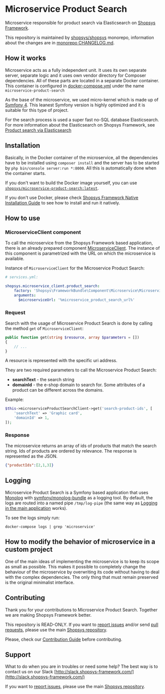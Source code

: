 # Microservice Product Search

Microservice responsible for product search via Elasticsearch on [Shopsys Framework](https://www.shopsys-framework.com).

This repository is maintained by [shopsys/shopsys](https://github.com/shopsys/shopsys) monorepo, information about the changes are in [monorepo CHANGELOG.md](https://github.com/shopsys/shopsys/blob/master/CHANGELOG.md).

## How it works
Microservice acts as a fully independent unit.
It uses its own separate server, separate logic and it uses own vendor directory for Composer dependencies.
All of these parts are located in a separate Docker container.
This container is configured in [docker-compose.yml](https://github.com/shopsys/shopsys/tree/master/docker/conf) under the name `microservice-product-search`

As the base of the microservice, we used micro-kernel which is made up of [Symfony 4](https://symfony.com/4).
This leanest Symfony version is highly optimized and it is suitable for this type of project.

For the search process is used a super fast no-SQL database Elasticsearch. For more information about the Elasticsearch on Shopsys Framework, see [Product search via Elasticsearch]((https://github.com/shopsys/shopsys/blob/master/docs/introduction/product-search-via-elasticsearch.md).) 

## Installation
Basically, in the Docker container of the microservice, all the dependencies have to be installed using `composer install` and the server has to be started by `php bin/console server:run *:8000`.
All this is automatically done when the container starts.

If you don't want to build the Docker image yourself, you can use [`shopsys/microservice-product-search:latest`](https://hub.docker.com/r/shopsys/microservice-product-search/).

If you don't use Docker, please check [Shopsys Framework Native Installation Guide](https://github.com/shopsys/shopsys/blob/master/docs/installation/native-installation.md) to see how to install and run it natively.

## How to use

### MicroserviceClient component
To call the microservice from the Shopsys Framework based application, there is an already prepared component [MicroserviceClient](/packages/framework/src/Component/Microservice/MicroserviceClient.php).
The instance of this component is parametrized with the URL on which the microservice is available. 

Instance of `MicroserviceClient` for the Microservice Product Search:
```yaml
# services.yml:

shopsys.microservice_client.product_search:
    factory: 'Shopsys\FrameworkBundle\Component\Microservice\MicroserviceClientFactory:create'
    arguments:
      $microserviceUrl: '%microservice_product_search_url%'
```

### Request
Search with the usage of Microservice Product Search is done by calling the method `get` of `MicroserviceClient`:
```php
public function get(string $resource, array $parameters = [])
{
    // ...   
}
```
A resource is represented with the specific uri address.

They are two required parameters to call the Microservice Product Search:
* **searchText** - the search string
* **domainId** - the e-shop domain to search for. 
Some attributes of a product can be different across the domains.

Example:
```php
$this->microserviceProductSearchClient->get('search-product-ids', [
    'searchText' => 'Graphic card',
    'domainId' => 1,
]);
```

### Response
The microservice returns an array of ids of products that match the search string.
Ids of products are ordered by relevance.
The response is represented as the JSON.
```json
{"productIds":[2,1,3]}
```

## Logging
Microservice Product Search is a Symfony based application that uses [Monolog](https://github.com/Seldaek/monolog) with [symfony/monolog-bundle](https://github.com/symfony/monolog-bundle) as a logging tool.
By default, the logs are routed into a named pipe `/tmp/log-pipe` (the same way as [Logging in the main application](https://github.com/shopsys/shopsys/blob/master/docs/introduction/logging.md) works).

To see the logs simply run: 
```
docker-compose logs | grep 'microservice'
```

## How to modify the behavior of microservice in a custom project
One of the main ideas of implementing the microservice is to keep its scope as small as possible.
This makes it possible to completely change the behaviour of the microservice by overwriting its code without having to deal with the complex dependencies.
The only thing that must remain preserved is the original minimalist interface.

## Contributing
Thank you for your contributions to Microservice Product Search.
Together we are making Shopsys Framework better.

This repository is READ-ONLY.
If you want to [report issues](https://github.com/shopsys/shopsys/issues/new) and/or send [pull requests](https://github.com/shopsys/shopsys/compare),
please use the main [Shopsys repository](https://github.com/shopsys/shopsys).

Please, check our [Contribution Guide](https://github.com/shopsys/shopsys/blob/master/CONTRIBUTING.md) before contributing.

## Support
What to do when you are in troubles or need some help? The best way is to contact us on our Slack [http://slack.shopsys-framework.com/](http://slack.shopsys-framework.com/)

If you want to [report issues](https://github.com/shopsys/shopsys/issues/new), please use the main [Shopsys repository](https://github.com/shopsys/shopsys).
